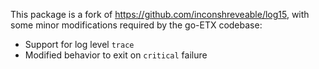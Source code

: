This package is a fork of https://github.com/inconshreveable/log15, with some
minor modifications required by the go-ETX codebase:

 * Support for log level `trace`
 * Modified behavior to exit on `critical` failure
